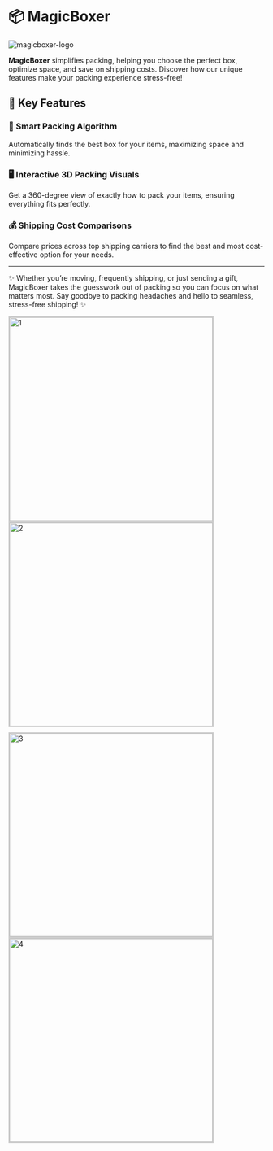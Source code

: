 # 📦 MagicBoxer

![magicboxer-logo](https://user-images.githubusercontent.com/107427242/203152605-efeeb449-2a52-49ea-8549-3a0418538e90.png)

**MagicBoxer** simplifies packing, helping you choose the perfect box, optimize space, and save on shipping costs. Discover how our unique features make your packing experience stress-free!

## 🚀 Key Features

### 🧠 Smart Packing Algorithm

Automatically finds the best box for your items, maximizing space and minimizing hassle.

### 🖥️ Interactive 3D Packing Visuals

Get a 360-degree view of exactly how to pack your items, ensuring everything fits perfectly.

### 💰 Shipping Cost Comparisons

Compare prices across top shipping carriers to find the best and most cost-effective option for your needs.

---

✨ Whether you’re moving, frequently shipping, or just sending a gift, MagicBoxer takes the guesswork out of packing so you can focus on what matters most. Say goodbye to packing headaches and hello to seamless, stress-free shipping! ✨

<div style="display: flex; flex-wrap: wrap; justify-content: space-between;">
  <img src="/demo/1.PNG" alt="1" width="400" style="border: 2px solid #ccc; margin-right: 10px;"/>
  <img src="/demo/2.PNG" alt="2" width="400" style="border: 2px solid #ccc;"/>
</div>
<div style="display: flex; flex-wrap: wrap; justify-content: space-between; margin-top: 10px;">
  <img src="/demo/3.PNG" alt="3" width="400" style="border: 2px solid #ccc; margin-right: 10px;"/>
  <img src="/demo/4.PNG" alt="4" width="400" style="border: 2px solid #ccc;"/>
</div>
